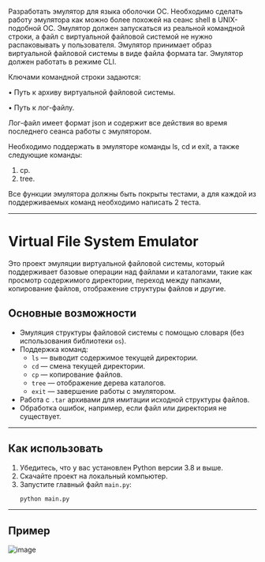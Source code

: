 Разработать эмулятор для языка оболочки ОС. Необходимо сделать работу 
эмулятора как можно более похожей на сеанс shell в UNIX-подобной ОС. 
Эмулятор должен запускаться из реальной командной строки, а файл с 
виртуальной файловой системой не нужно распаковывать у пользователя. 
Эмулятор принимает образ виртуальной файловой системы в виде файла формата 
tar. Эмулятор должен работать в режиме CLI. 

Ключами командной строки задаются: 

• Путь к архиву виртуальной файловой системы. 

• Путь к лог-файлу. 

Лог-файл имеет формат json и содержит все действия во время последнего 
сеанса работы с эмулятором. 

Необходимо поддержать в эмуляторе команды ls, cd и exit, а также 
следующие команды: 
1. cp. 
2. tree. 

Все функции эмулятора должны быть покрыты тестами, а для каждой из 
поддерживаемых команд необходимо написать 2 теста.

---

# Virtual File System Emulator

Это проект эмуляции виртуальной файловой системы, который поддерживает базовые операции над файлами и каталогами, такие как просмотр содержимого директории, переход между папками, копирование файлов, отображение структуры файлов и другие.

## Основные возможности
- Эмуляция структуры файловой системы с помощью словаря (без использования библиотеки `os`).
- Поддержка команд:
  - `ls` — выводит содержимое текущей директории.
  - `cd` — смена текущей директории.
  - `cp` — копирование файлов.
  - `tree` — отображение дерева каталогов.
  - `exit` — завершение работы с эмулятором.
- Работа с `.tar` архивами для имитации исходной структуры файлов.
- Обработка ошибок, например, если файл или директория не существует.

---

## Как использовать

1. Убедитесь, что у вас установлен Python версии 3.8 и выше.
2. Скачайте проект на локальный компьютер.
3. Запустите главный файл `main.py`:
   ```bash
   python main.py

---

## Пример

![image](https://github.com/user-attachments/assets/ec3f82c9-934d-4f95-a9ac-29a6ebde78f2)


